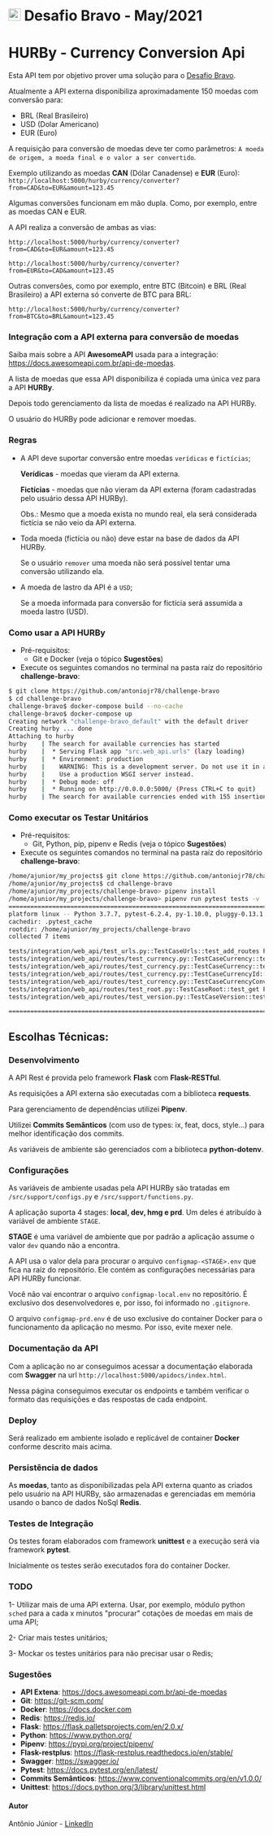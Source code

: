 # <img src="https://avatars1.githubusercontent.com/u/7063040?v=4&s=200.jpg" alt="HU" width="24" /> Desafio Bravo - May/2021

# HURBy - Currency Conversion Api

Esta API tem por objetivo prover uma solução para o [Desafio Bravo](https://github.com/hurbcom/challenge-bravo).

Atualmente a API externa disponibiliza aproximadamente 150 moedas com conversão para:
- BRL (Real Brasileiro)
- USD (Dolar Americano)
- EUR (Euro)

A requisição para conversão de moedas deve ter como parâmetros: `A moeda de origem, a moeda final e o valor a ser convertido`.

Exemplo utilizando as moedas **CAN** (Dólar Canadense) e **EUR** (Euro):
`http://localhost:5000/hurby/currency/converter?from=CAD&to=EUR&amount=123.45`

Algumas conversões funcionam em mão dupla. Como, por exemplo, entre as moedas CAN e EUR.

A API realiza a conversão de ambas as vias:

`http://localhost:5000/hurby/currency/converter?from=CAD&to=EUR&amount=123.45`

`http://localhost:5000/hurby/currency/converter?from=EUR&to=CAD&amount=123.45`

Outras conversões, como por exemplo, entre BTC (Bitcoin) e BRL (Real Brasileiro) a API externa só converte de BTC para BRL:

`http://localhost:5000/hurby/currency/converter?from=BTC&to=BRL&amount=123.45`

### Integração com a API externa para conversão de moedas
Saiba mais sobre a API **AwesomeAPI** usada para a integração: https://docs.awesomeapi.com.br/api-de-moedas.

A lista de moedas que essa API disponibiliza é copiada uma única vez para a API **HURBy**.

Depois todo gerenciamento da lista de moedas é realizado na API HURBy.

O usuário do HURBy pode adicionar e remover moedas.

### Regras
- A API deve suportar conversão entre moedas `verídicas` e `fictícias`;

  **Verídicas** - moedas que vieram da API externa.

  **Fictícias** - moedas que não vieram da API externa (foram cadastradas pelo usuário dessa API HURBy).

  Obs.: Mesmo que a moeda exista no mundo real, ela será considerada fictícia se não veio da API externa.
- Toda moeda (fictícia ou não) deve estar na base de dados da API HURBy.

  Se o usuário `remover` uma moeda não será possível tentar uma conversão utilizando ela.
- A moeda de lastro da API é a `USD`;

  Se a moeda informada para conversão for fictícia será assumida a moeda lastro (USD).

### Como usar a API HURBy
- Pré-requisitos:
  - Git e Docker (veja o tópico **Sugestões**)
- Execute os seguintes comandos no terminal na pasta raíz do repositório **challenge-bravo**:
```bash
$ git clone https://github.com/antoniojr78/challenge-bravo
$ cd challenge-bravo
challenge-bravo$ docker-compose build --no-cache
challenge-bravo$ docker-compose up
Creating network "challenge-bravo_default" with the default driver
Creating hurby ... done
Attaching to hurby
hurby    | The search for available currencies has started
hurby    |  * Serving Flask app "src.web_api.urls" (lazy loading)
hurby    |  * Environment: production
hurby    |    WARNING: This is a development server. Do not use it in a production deployment.
hurby    |    Use a production WSGI server instead.
hurby    |  * Debug mode: off
hurby    |  * Running on http://0.0.0.0:5000/ (Press CTRL+C to quit)
hurby    | The search for available currencies ended with 155 insertions

```
### Como executar os Testar Unitários
- Pré-requisitos:
  - Git, Python, pip, pipenv e Redis (veja o tópico **Sugestões**)
- Execute os seguintes comandos no terminal na pasta raíz do repositório **challenge-bravo**:
```bash
/home/ajunior/my_projects$ git clone https://github.com/antoniojr78/challenge-bravo
/home/ajunior/my_projects$ cd challenge-bravo
/home/ajunior/my_projects/challenge-bravo> pipenv install
/home/ajunior/my_projects/challenge-bravo> pipenv run pytest tests -v
======================================================================= test session starts ========================================================================
platform linux -- Python 3.7.7, pytest-6.2.4, py-1.10.0, pluggy-0.13.1 -- /home/ajunior/.local/share/virtualenvs/challenge-bravo-Z0t7V9HR/bin/python
cachedir: .pytest_cache
rootdir: /home/ajunior/my_projects/challenge-bravo
collected 7 items

tests/integration/web_api/test_urls.py::TestCaseUrls::test_add_routes PASSED                                                                                  [ 14%]
tests/integration/web_api/routes/test_currency.py::TestCaseCurrency::test_get PASSED                                                                          [ 28%]
tests/integration/web_api/routes/test_currency.py::TestCaseCurrency::test_post PASSED                                                                         [ 42%]
tests/integration/web_api/routes/test_currency.py::TestCaseCurrencyId::test_delete PASSED                                                                     [ 57%]
tests/integration/web_api/routes/test_currency.py::TestCaseCurrencyConverter::test_get PASSED                                                                 [ 71%]
tests/integration/web_api/routes/test_root.py::TestCaseRoot::test_get PASSED                                                                                  [ 85%]
tests/integration/web_api/routes/test_version.py::TestCaseVersion::test_get PASSED                                                                            [100%]

========================================================================= warnings summary =========================================================================
```

## Escolhas Técnicas:

### Desenvolvimento
A API Rest é provida pelo framework **Flask** com **Flask-RESTful**.

As requisições a API externa são executadas com a biblioteca **requests**.

Para gerenciamento de dependências utilizei **Pipenv**.

Utilizei **Commits Semânticos** (com uso de types: ix, feat, docs, style...) para melhor identificação dos commits.

As variáveis de ambiente são gerenciados com a biblioteca **python-dotenv**.

### Configurações

As variáveis de ambiente usadas pela API HURBy são tratadas em `/src/support/configs.py` e `/src/support/functions.py`.

A aplicação suporta 4 stages: **local, dev, hmg e prd**. Um deles é atribuído à variável de ambiente `STAGE`.

**STAGE** é uma variável de ambiente que por padrão a aplicação assume o valor `dev` quando não a encontra.

A API usa o valor dela para procurar o arquivo `configmap-<STAGE>.env` que fica na raíz do repositório. Ele contém as configurações necessárias para API HURBy funcionar.

Você não vai encontrar o arquivo `configmap-local.env` no repositório. É exclusivo dos desenvolvedores e, por isso, foi informado no `.gitignore`.

O arquivo `configmap-prd.env` é de uso exclusive do container Docker para o funcionamento da aplicação no mesmo. Por isso, evite mexer nele.

### Documentação da API
Com a aplicação no ar conseguimos acessar a documentação elaborada com **Swagger** na url `http://localhost:5000/apidocs/index.html`.

Nessa página conseguimos executar os endpoints e também verificar o formato das requisições e das respostas de cada endpoint.

### Deploy
Será realizado em ambiente isolado e replicável de container **Docker** conforme descrito mais acima.

### Persistência de dados
As **moedas**, tanto as disponibilizadas pela API externa quanto as criados pelo usuário na API HURBy, são armazenadas e gerenciadas em memória usando o banco de dados NoSql **Redis**.

### Testes de Integração
Os testes foram elaborados com framework **unittest** e a execução será via framework **pytest**.

Inicialmente os testes serão executados fora do container Docker.

### TODO
1- Utilizar mais de uma API externa. Usar, por exemplo, módulo python `sched` para a cada x minutos "procurar" cotações de moedas em mais de uma API;

2- Criar mais testes unitários;

3- Mockar os testes unitários para não precisar usar o Redis;

### Sugestões
- **API Extena**: https://docs.awesomeapi.com.br/api-de-moedas
- **Git**: https://git-scm.com/
- **Docker**: https://docs.docker.com
- **Redis**: https://redis.io/
- **Flask**: https://flask.palletsprojects.com/en/2.0.x/
- **Python**: https://www.python.org/
- **Pipenv**: https://pypi.org/project/pipenv/
- **Flask-restplus**: https://flask-restplus.readthedocs.io/en/stable/
- **Swagger**: https://swagger.io/
- **Pytest**: https://docs.pytest.org/en/latest/
- **Commits Semânticos**: https://www.conventionalcommits.org/en/v1.0.0/
- **Unittest**: https://docs.python.org/3/library/unittest.html

#### Autor
Antônio Júnior - [LinkedIn](https://linkedin.com/in/antoniojr78)